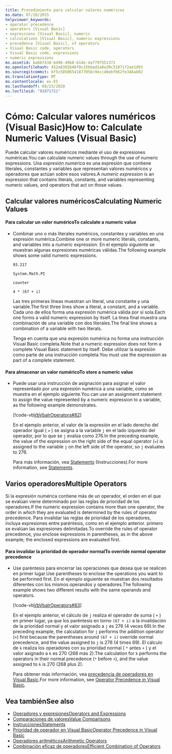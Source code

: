 ```yaml
---
title: Procedimiento para calcular valores numéricos
ms.date: 07/20/2015
helpviewer_keywords:
- operator precedence
- operators [Visual Basic]
- expressions [Visual Basic], numeric
- calculations [Visual Basic], numeric expressions
- precedence [Visual Basic], of operators
- Visual Basic code, operators
- Visual Basic code, expressions
- numeric expressions
ms.assetid: ba6bf43d-bd96-49b8-b1de-4a7797551372
ms.openlocfilehash: 452a8392b46f0c25b6ad2a8a30c51071f2ae1d93
ms.sourcegitcommit: bf5c5850654187705bc94cc40ebfb62fe346ab02
ms.translationtype: MT
ms.contentlocale: es-ES
ms.lasthandoff: 09/23/2020
ms.locfileid: "91071721"
---
```

# <a name="how-to-calculate-numeric-values-visual-basic"></a><span data-ttu-id="2d915-102">Cómo: Calcular valores numéricos (Visual Basic)</span><span class="sxs-lookup"><span data-stu-id="2d915-102">How to: Calculate Numeric Values (Visual Basic)</span></span>

<span data-ttu-id="2d915-103">Puede calcular valores numéricos mediante el uso de expresiones numéricas.</span><span class="sxs-lookup"><span data-stu-id="2d915-103">You can calculate numeric values through the use of numeric expressions.</span></span> <span data-ttu-id="2d915-104">Una *expresión numérica* es una expresión que contiene literales, constantes y variables que representan valores numéricos y operadores que actúan sobre esos valores.</span><span class="sxs-lookup"><span data-stu-id="2d915-104">A *numeric expression* is an expression that contains literals, constants, and variables representing numeric values, and operators that act on those values.</span></span>  
  
## <a name="calculating-numeric-values"></a><span data-ttu-id="2d915-105">Calcular valores numéricos</span><span class="sxs-lookup"><span data-stu-id="2d915-105">Calculating Numeric Values</span></span>  
  
#### <a name="to-calculate-a-numeric-value"></a><span data-ttu-id="2d915-106">Para calcular un valor numérico</span><span class="sxs-lookup"><span data-stu-id="2d915-106">To calculate a numeric value</span></span>  
  
- <span data-ttu-id="2d915-107">Combinar uno o más literales numéricos, constantes y variables en una expresión numérica.</span><span class="sxs-lookup"><span data-stu-id="2d915-107">Combine one or more numeric literals, constants, and variables into a numeric expression.</span></span> <span data-ttu-id="2d915-108">En el ejemplo siguiente se muestran algunas expresiones numéricas válidas.</span><span class="sxs-lookup"><span data-stu-id="2d915-108">The following example shows some valid numeric expressions.</span></span>  
  
     `93.217`  
  
     `System.Math.PI`  
  
     `counter`  
  
     `4 * (67 + i)`  
  
     <span data-ttu-id="2d915-109">Las tres primeras líneas muestran un literal, una constante y una variable.</span><span class="sxs-lookup"><span data-stu-id="2d915-109">The first three lines show a literal, a constant, and a variable.</span></span> <span data-ttu-id="2d915-110">Cada uno de ellos forma una expresión numérica válida por sí sola.</span><span class="sxs-lookup"><span data-stu-id="2d915-110">Each one forms a valid numeric expression by itself.</span></span> <span data-ttu-id="2d915-111">La línea final muestra una combinación de una variable con dos literales.</span><span class="sxs-lookup"><span data-stu-id="2d915-111">The final line shows a combination of a variable with two literals.</span></span>  
  
     <span data-ttu-id="2d915-112">Tenga en cuenta que una expresión numérica no forma una instrucción Visual Basic completa.</span><span class="sxs-lookup"><span data-stu-id="2d915-112">Note that a numeric expression does not form a complete Visual Basic statement by itself.</span></span> <span data-ttu-id="2d915-113">Debe utilizar la expresión como parte de una instrucción completa.</span><span class="sxs-lookup"><span data-stu-id="2d915-113">You must use the expression as part of a complete statement.</span></span>  
  
#### <a name="to-store-a-numeric-value"></a><span data-ttu-id="2d915-114">Para almacenar un valor numérico</span><span class="sxs-lookup"><span data-stu-id="2d915-114">To store a numeric value</span></span>  
  
- <span data-ttu-id="2d915-115">Puede usar una instrucción de asignación para asignar el valor representado por una expresión numérica a una variable, como se muestra en el ejemplo siguiente.</span><span class="sxs-lookup"><span data-stu-id="2d915-115">You can use an assignment statement to assign the value represented by a numeric expression to a variable, as the following example demonstrates.</span></span>  
  
     [!code-vb[VbVbalrOperators#82](~/samples/snippets/visualbasic/VS_Snippets_VBCSharp/VbVbalrOperators/VB/Class1.vb#82)]  
  
     <span data-ttu-id="2d915-116">En el ejemplo anterior, el valor de la expresión en el lado derecho del operador igual ( `=` ) se asigna a la variable `j` en el lado izquierdo del operador, por lo que se `j` evalúa como 276.</span><span class="sxs-lookup"><span data-stu-id="2d915-116">In the preceding example, the value of the expression on the right side of the equal operator (`=`) is assigned to the variable `j` on the left side of the operator, so `j` evaluates to 276.</span></span>  
  
     <span data-ttu-id="2d915-117">Para más información, vea [Statements](../../../language-reference/statements/index.md) (Instrucciones).</span><span class="sxs-lookup"><span data-stu-id="2d915-117">For more information, see [Statements](../../../language-reference/statements/index.md).</span></span>  
  
## <a name="multiple-operators"></a><span data-ttu-id="2d915-118">Varios operadores</span><span class="sxs-lookup"><span data-stu-id="2d915-118">Multiple Operators</span></span>  

 <span data-ttu-id="2d915-119">Si la expresión numérica contiene más de un operador, el orden en el que se evalúan viene determinado por las reglas de prioridad de los operadores.</span><span class="sxs-lookup"><span data-stu-id="2d915-119">If the numeric expression contains more than one operator, the order in which they are evaluated is determined by the rules of operator precedence.</span></span> <span data-ttu-id="2d915-120">Para invalidar las reglas de prioridad de los operadores, incluya expresiones entre paréntesis, como en el ejemplo anterior. primero se evalúan las expresiones delimitadas.</span><span class="sxs-lookup"><span data-stu-id="2d915-120">To override the rules of operator precedence, you enclose expressions in parentheses, as in the above example; the enclosed expressions are evaluated first.</span></span>  
  
#### <a name="to-override-normal-operator-precedence"></a><span data-ttu-id="2d915-121">Para invalidar la prioridad de operador normal</span><span class="sxs-lookup"><span data-stu-id="2d915-121">To override normal operator precedence</span></span>  
  
- <span data-ttu-id="2d915-122">Use paréntesis para encerrar las operaciones que desea que se realicen en primer lugar.</span><span class="sxs-lookup"><span data-stu-id="2d915-122">Use parentheses to enclose the operations you want to be performed first.</span></span> <span data-ttu-id="2d915-123">En el ejemplo siguiente se muestran dos resultados diferentes con los mismos operandos y operadores.</span><span class="sxs-lookup"><span data-stu-id="2d915-123">The following example shows two different results with the same operands and operators.</span></span>  
  
     [!code-vb[VbVbalrOperators#83](~/samples/snippets/visualbasic/VS_Snippets_VBCSharp/VbVbalrOperators/VB/Class1.vb#83)]  
  
     <span data-ttu-id="2d915-124">En el ejemplo anterior, el cálculo de `j` realiza el operador de suma ( `+` ) en primer lugar, ya que los paréntesis en torno `(67 + i)` a la invalidación de la prioridad normal y el valor asignado a `j` es 276 (4 veces 69).</span><span class="sxs-lookup"><span data-stu-id="2d915-124">In the preceding example, the calculation for `j` performs the addition operator (`+`) first because the parentheses around `(67 + i)` override normal precedence, and the value assigned to `j` is 276 (4 times 69).</span></span> <span data-ttu-id="2d915-125">El cálculo de `k` realiza los operadores con su prioridad normal ( `*` antes `+` ) y el valor asignado a `k` es 270 (268 más 2).</span><span class="sxs-lookup"><span data-stu-id="2d915-125">The calculation for `k` performs the operators in their normal precedence (`*` before `+`), and the value assigned to `k` is 270 (268 plus 2).</span></span>  
  
     <span data-ttu-id="2d915-126">Para obtener más información, vea [precedencia de operadores en Visual Basic](../../../language-reference/operators/operator-precedence.md).</span><span class="sxs-lookup"><span data-stu-id="2d915-126">For more information, see [Operator Precedence in Visual Basic](../../../language-reference/operators/operator-precedence.md).</span></span>  
  
## <a name="see-also"></a><span data-ttu-id="2d915-127">Vea también</span><span class="sxs-lookup"><span data-stu-id="2d915-127">See also</span></span>

- [<span data-ttu-id="2d915-128">Operadores y expresiones</span><span class="sxs-lookup"><span data-stu-id="2d915-128">Operators and Expressions</span></span>](index.md)
- [<span data-ttu-id="2d915-129">Comparaciones de valores</span><span class="sxs-lookup"><span data-stu-id="2d915-129">Value Comparisons</span></span>](value-comparisons.md)
- [<span data-ttu-id="2d915-130">Instrucciones</span><span class="sxs-lookup"><span data-stu-id="2d915-130">Statements</span></span>](../../../language-reference/statements/index.md)
- [<span data-ttu-id="2d915-131">Prioridad de operador en Visual Basic</span><span class="sxs-lookup"><span data-stu-id="2d915-131">Operator Precedence in Visual Basic</span></span>](../../../language-reference/operators/operator-precedence.md)
- [<span data-ttu-id="2d915-132">Operadores aritméticos</span><span class="sxs-lookup"><span data-stu-id="2d915-132">Arithmetic Operators</span></span>](../../../language-reference/operators/arithmetic-operators.md)
- [<span data-ttu-id="2d915-133">Combinación eficaz de operadores</span><span class="sxs-lookup"><span data-stu-id="2d915-133">Efficient Combination of Operators</span></span>](efficient-combination-of-operators.md)
